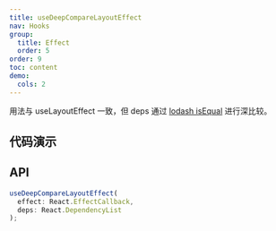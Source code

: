 ```yaml
---
title: useDeepCompareLayoutEffect
nav: Hooks
group:
  title: Effect
  order: 5
order: 9
toc: content
demo:
  cols: 2
---
```


用法与 useLayoutEffect 一致，但 deps 通过 [lodash isEqual](https://lodash.com/docs/4.17.15#isEqual) 进行深比较。

## 代码演示

<code src="./demo/demo1.tsx"></code>

## API

```typescript
useDeepCompareLayoutEffect(
  effect: React.EffectCallback,
  deps: React.DependencyList
);
```
